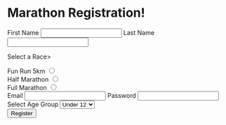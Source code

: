 <!DOCTYPE html>
<html lang="en">

<head>
    <meta charset="UTF-8">
    <meta name="viewport" content="width=<device-width>, initial-scale=1.0">
    <title>Marathon Registration</title>
</head>

<body>
    <h1>Marathon Registration!</h1>
    <form action="">
        <div>
            <label for="first">First Name</label>
            <input type="text" id="first" name="firstname" required>
            <label for="last">Last Name</label>
            <input type="text" id="last" name="lastname" required>
        </div>
        <p>Select a Race>
        <div>
            <label for="funrun">Fun Run 5km</label>
            <input type="radio" name="race" id="funrun" value="funrun" required>
        </div>
        <div>
            <label for="half">Half Marathon</label>
            <input type="radio" name="race" id="half" value="half" required>
        </div>
        <div>
            <label for="full">Full Marathon</label>
            <input type="radio" name="race" id="full" value="full" required>
        </div>
        <div>
            <label for="email">Email</label>
            <input type="email" name="email" id="email">
            <label for="passowrd">Password</label>
            <input type="password" name="password" id="password" required>
        </div>
        <div>
            <label for="division">Select Age Group</label>
            <select name="division" id="division" required>
                <option value="Kids">Under 12</option>
                <option value="Teenagers">12-18</option>
                <option value="Adults">Above 18</option>
                <option value="Seniors">50+</option>
            </select>
        </div>
        <button>Register</button>
    </form>
</body>

</html>
